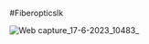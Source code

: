 #Fiberopticslk

![Web capture_17-6-2023_10483_](https://github.com/Nimsaramahagedara/Fiberopticslk/assets/92454064/19482ccc-00e2-434c-a090-833eb66e2e71)
